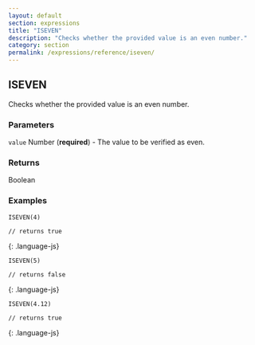 ```yaml
---
layout: default
section: expressions
title: "ISEVEN"
description: "Checks whether the provided value is an even number."
category: section
permalink: /expressions/reference/iseven/
---
```


## ISEVEN

Checks whether the provided value is an even number.

### Parameters

`value` Number (__required__) - The value to be verified as even.

### Returns

Boolean

### Examples

~~~
ISEVEN(4)

// returns true
~~~
{: .language-js}


~~~
ISEVEN(5)

// returns false
~~~
{: .language-js}


~~~
ISEVEN(4.12)

// returns true
~~~
{: .language-js}
